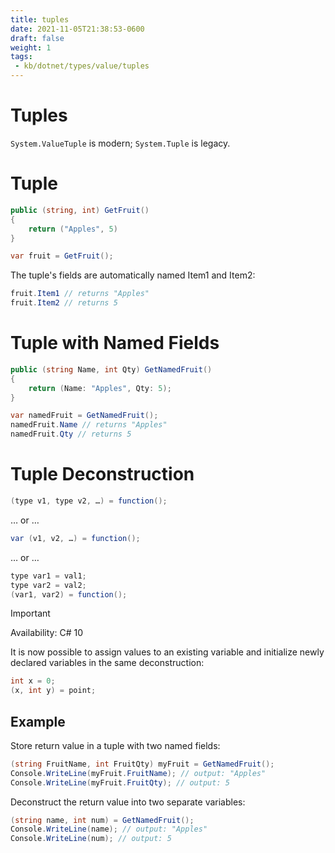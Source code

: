 ```yaml
---
title: tuples
date: 2021-11-05T21:38:53-0600
draft: false
weight: 1
tags:
 - kb/dotnet/types/value/tuples
---
```

# Tuples
`System.ValueTuple` is modern; `System.Tuple` is legacy.

# Tuple
```cs
public (string, int) GetFruit() 
{
    return ("Apples", 5)
}

var fruit = GetFruit();
```

The tuple's fields are automatically named Item1 and Item2:
```cs
fruit.Item1 // returns "Apples"
fruit.Item2 // returns 5
```

# Tuple with Named Fields
```cs
public (string Name, int Qty) GetNamedFruit() 
{
    return (Name: "Apples", Qty: 5);
}

var namedFruit = GetNamedFruit();
namedFruit.Name // returns "Apples"
namedFruit.Qty // returns 5
```

# Tuple Deconstruction
```cs
(type v1, type v2, …) = function();
```
… or …
```cs
var (v1, v2, …) = function();
```
… or …
```cs
type var1 = val1;
type var2 = val2;
(var1, var2) = function();
```

> [!IMPORTANT]
> Availability: C# 10  

It is now possible to assign values to an existing variable and initialize newly declared variables in the same deconstruction:

```cs
int x = 0;
(x, int y) = point;
```
## Example
Store return value in a tuple with two named fields:
```cs
(string FruitName, int FruitQty) myFruit = GetNamedFruit();
Console.WriteLine(myFruit.FruitName); // output: "Apples"
Console.WriteLine(myFruit.FruitQty); // output: 5
```

Deconstruct the return value into two separate variables:
```cs
(string name, int num) = GetNamedFruit();
Console.WriteLine(name); // output: "Apples"
Console.WriteLine(num); // output: 5
```
